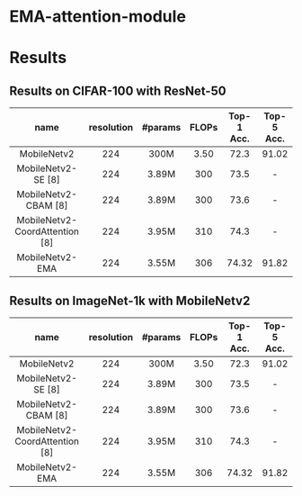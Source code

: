 # EMA-attention-module


# Results 

## Results on CIFAR-100 with ResNet-50 
| name | resolution | #params | FLOPs | Top-1 Acc. | Top-5 Acc. |
| :---: | :---: | :---: | :---: | :---: | :---: |
| MobileNetv2 | 224 | 300M | 3.50 | 72.3 | 91.02 |
| MobileNetv2-SE [8]| 224 | 3.89M | 300 | 73.5 | - |
| MobileNetv2-CBAM [8]| 224 | 3.89M | 300 | 73.6 | - |
| MobileNetv2-CoordAttention [8]| 224 | 3.95M | 310 | 74.3 | - |
| MobileNetv2-EMA| 224 | 3.55M | 306 | 74.32 | 91.82 |


## Results on ImageNet-1k with MobileNetv2 
| name | resolution | #params | FLOPs | Top-1 Acc. | Top-5 Acc. |
| :---: | :---: | :---: | :---: | :---: | :---: |
| MobileNetv2 | 224 | 300M | 3.50 | 72.3 | 91.02 |
| MobileNetv2-SE [8]| 224 | 3.89M | 300 | 73.5 | - |
| MobileNetv2-CBAM [8]| 224 | 3.89M | 300 | 73.6 | - |
| MobileNetv2-CoordAttention [8]| 224 | 3.95M | 310 | 74.3 | - |
| MobileNetv2-EMA| 224 | 3.55M | 306 | 74.32 | 91.82 |
